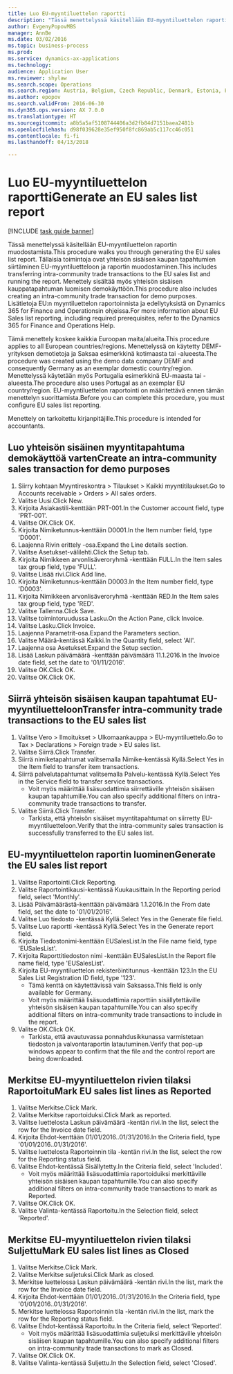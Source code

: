 ```yaml
--- 
title: Luo EU-myyntiluettelon raportti
description: "Tässä menettelyssä käsitellään EU-myyntiluettelon raportin muodostamista."
author: EvgenyPopovMBS
manager: AnnBe
ms.date: 03/02/2016
ms.topic: business-process
ms.prod: 
ms.service: dynamics-ax-applications
ms.technology: 
audience: Application User
ms.reviewer: shylaw
ms.search.scope: Operations
ms.search.region: Austria, Belgium, Czech Republic, Denmark, Estonia, Finland, France, Germany, Hungary, Ireland, Italy, Latvia, Lithuania, Netherlands, Poland, Spain, Sweden, United Kingdom
ms.author: epopov
ms.search.validFrom: 2016-06-30
ms.dyn365.ops.version: AX 7.0.0
ms.translationtype: HT
ms.sourcegitcommit: a8b5a5af5108744406a3d2fb84d7151baea2481b
ms.openlocfilehash: d98f039628e35ef950f8fc869ab5c117cc46c051
ms.contentlocale: fi-fi
ms.lasthandoff: 04/13/2018

---
```

# <a name="generate-an-eu-sales-list-report"></a><span data-ttu-id="575f3-103">Luo EU-myyntiluettelon raportti</span><span class="sxs-lookup"><span data-stu-id="575f3-103">Generate an EU sales list report</span></span>

[!INCLUDE [task guide banner](../../includes/task-guide-banner.md)]

<span data-ttu-id="575f3-104">Tässä menettelyssä käsitellään EU-myyntiluettelon raportin muodostamista.</span><span class="sxs-lookup"><span data-stu-id="575f3-104">This procedure walks you through generating the EU sales list report.</span></span> <span data-ttu-id="575f3-105">Tällaisia toimintoja ovat yhteisön sisäisen kaupan tapahtumien siirtäminen EU-myyntiluetteloon ja raportin muodostaminen.</span><span class="sxs-lookup"><span data-stu-id="575f3-105">This includes transferring intra-community trade transactions to the EU sales list and running the report.</span></span> <span data-ttu-id="575f3-106">Menettely sisältää myös yhteisön sisäisen kauppatapahtuman luomisen demokäyttöön.</span><span class="sxs-lookup"><span data-stu-id="575f3-106">This  procedure also includes creating an intra-community trade transaction for demo purposes.</span></span> <span data-ttu-id="575f3-107">Lisätietoja EU:n myyntiluettelon raportoinnista ja edellytyksistä on Dynamics 365 for Finance and Operationsin ohjeissa.</span><span class="sxs-lookup"><span data-stu-id="575f3-107">For more information about EU Sales list reporting, including required prerequisites, refer to the Dynamics 365 for Finance and Operations Help.</span></span>

<span data-ttu-id="575f3-108">Tämä menettely koskee kaikkia Euroopan maita/alueita.</span><span class="sxs-lookup"><span data-stu-id="575f3-108">This procedure applies to all European countries/regions.</span></span> <span data-ttu-id="575f3-109">Menettelyssä on käytetty DEMF-yrityksen demotietoja ja Saksaa esimerkkinä kotimaasta tai -alueesta.</span><span class="sxs-lookup"><span data-stu-id="575f3-109">The procedure was created using the demo data company DEMF and consequently Germany as an exemplar domestic country/region.</span></span> <span data-ttu-id="575f3-110">Menettelyssä käytetään myös Portugalia esimerkkinä EU-maasta tai -alueesta.</span><span class="sxs-lookup"><span data-stu-id="575f3-110">The procedure also uses Portugal as an exemplar EU country/region.</span></span> <span data-ttu-id="575f3-111">EU-myyntiluettelon raportointi on määritettävä ennen tämän menettelyn suorittamista.</span><span class="sxs-lookup"><span data-stu-id="575f3-111">Before you can complete this procedure, you must configure EU sales list reporting.</span></span>

<span data-ttu-id="575f3-112">Menettely on tarkoitettu kirjanpitäjille.</span><span class="sxs-lookup"><span data-stu-id="575f3-112">This procedure is intended for accountants.</span></span>


## <a name="create-an-intra-community-sales-transaction-for-demo-purposes"></a><span data-ttu-id="575f3-113">Luo yhteisön sisäinen myyntitapahtuma demokäyttöä varten</span><span class="sxs-lookup"><span data-stu-id="575f3-113">Create an intra-community sales transaction for demo purposes</span></span>
1. <span data-ttu-id="575f3-114">Siirry kohtaan Myyntireskontra > Tilaukset > Kaikki myyntitilaukset.</span><span class="sxs-lookup"><span data-stu-id="575f3-114">Go to Accounts receivable > Orders > All sales orders.</span></span>
2. <span data-ttu-id="575f3-115">Valitse Uusi.</span><span class="sxs-lookup"><span data-stu-id="575f3-115">Click New.</span></span>
3. <span data-ttu-id="575f3-116">Kirjoita Asiakastili-kenttään PRT-001.</span><span class="sxs-lookup"><span data-stu-id="575f3-116">In the Customer account field, type 'PRT-001'.</span></span>
4. <span data-ttu-id="575f3-117">Valitse OK.</span><span class="sxs-lookup"><span data-stu-id="575f3-117">Click OK.</span></span>
5. <span data-ttu-id="575f3-118">Kirjoita Nimiketunnus-kenttään D0001.</span><span class="sxs-lookup"><span data-stu-id="575f3-118">In the Item number field, type 'D0001'.</span></span>
6. <span data-ttu-id="575f3-119">Laajenna Rivin erittely -osa.</span><span class="sxs-lookup"><span data-stu-id="575f3-119">Expand the Line details section.</span></span>
7. <span data-ttu-id="575f3-120">Valitse Asetukset-välilehti.</span><span class="sxs-lookup"><span data-stu-id="575f3-120">Click the Setup tab.</span></span>
8. <span data-ttu-id="575f3-121">Kirjoita Nimikkeen arvonlisäveroryhmä -kenttään FULL.</span><span class="sxs-lookup"><span data-stu-id="575f3-121">In the Item sales tax group field, type 'FULL'.</span></span>
9. <span data-ttu-id="575f3-122">Valitse Lisää rivi.</span><span class="sxs-lookup"><span data-stu-id="575f3-122">Click Add line.</span></span>
10. <span data-ttu-id="575f3-123">Kirjoita Nimiketunnus-kenttään D0003.</span><span class="sxs-lookup"><span data-stu-id="575f3-123">In the Item number field, type 'D0003'.</span></span>
11. <span data-ttu-id="575f3-124">Kirjoita Nimikkeen arvonlisäveroryhmä -kenttään RED.</span><span class="sxs-lookup"><span data-stu-id="575f3-124">In the Item sales tax group field, type 'RED'.</span></span>
12. <span data-ttu-id="575f3-125">Valitse Tallenna.</span><span class="sxs-lookup"><span data-stu-id="575f3-125">Click Save.</span></span>
13. <span data-ttu-id="575f3-126">Valitse toimintoruudussa Lasku.</span><span class="sxs-lookup"><span data-stu-id="575f3-126">On the Action Pane, click Invoice.</span></span>
14. <span data-ttu-id="575f3-127">Valitse Lasku.</span><span class="sxs-lookup"><span data-stu-id="575f3-127">Click Invoice.</span></span>
15. <span data-ttu-id="575f3-128">Laajenna Parametrit-osa.</span><span class="sxs-lookup"><span data-stu-id="575f3-128">Expand the Parameters section.</span></span>
16. <span data-ttu-id="575f3-129">Valitse Määrä-kentässä Kaikki.</span><span class="sxs-lookup"><span data-stu-id="575f3-129">In the Quantity field, select 'All'.</span></span>
17. <span data-ttu-id="575f3-130">Laajenna osa Asetukset.</span><span class="sxs-lookup"><span data-stu-id="575f3-130">Expand the Setup section.</span></span>
18. <span data-ttu-id="575f3-131">Lisää Laskun päivämäärä -kenttään päivämäärä 11.1.2016.</span><span class="sxs-lookup"><span data-stu-id="575f3-131">In the Invoice date field, set the date to '01/11/2016'.</span></span>
19. <span data-ttu-id="575f3-132">Valitse OK.</span><span class="sxs-lookup"><span data-stu-id="575f3-132">Click OK.</span></span>
20. <span data-ttu-id="575f3-133">Valitse OK.</span><span class="sxs-lookup"><span data-stu-id="575f3-133">Click OK.</span></span>

## <a name="transfer-intra-community-trade-transactions-to-the-eu-sales-list"></a><span data-ttu-id="575f3-134">Siirrä yhteisön sisäisen kaupan tapahtumat EU-myyntiluetteloon</span><span class="sxs-lookup"><span data-stu-id="575f3-134">Transfer intra-community trade transactions to the EU sales list</span></span>
1. <span data-ttu-id="575f3-135">Valitse Vero > Ilmoitukset > Ulkomaankauppa > EU-myyntiluettelo.</span><span class="sxs-lookup"><span data-stu-id="575f3-135">Go to Tax > Declarations > Foreign trade > EU sales list.</span></span>
2. <span data-ttu-id="575f3-136">Valitse Siirrä.</span><span class="sxs-lookup"><span data-stu-id="575f3-136">Click Transfer.</span></span>
3. <span data-ttu-id="575f3-137">Siirrä nimiketapahtumat valitsemalla Nimike-kentässä Kyllä.</span><span class="sxs-lookup"><span data-stu-id="575f3-137">Select Yes in the Item field to transfer item transactions.</span></span>
4. <span data-ttu-id="575f3-138">Siirrä palvelutapahtumat valitsemalla Palvelu-kentässä Kyllä.</span><span class="sxs-lookup"><span data-stu-id="575f3-138">Select Yes in the Service field to transfer service transactions.</span></span>
    * <span data-ttu-id="575f3-139">Voit myös määrittää lisäsuodattimia siirrettäville yhteisön sisäisen kaupan tapahtumille.</span><span class="sxs-lookup"><span data-stu-id="575f3-139">You can also specify additional filters on intra-community trade transactions to transfer.</span></span>  
5. <span data-ttu-id="575f3-140">Valitse Siirrä.</span><span class="sxs-lookup"><span data-stu-id="575f3-140">Click Transfer.</span></span>
    * <span data-ttu-id="575f3-141">Tarkista, että yhteisön sisäiset myyntitapahtumat on siirretty EU-myyntiluetteloon.</span><span class="sxs-lookup"><span data-stu-id="575f3-141">Verify that the intra-community sales transaction is successfully transferred to the EU sales list.</span></span>  

## <a name="generate-the-eu-sales-list-report"></a><span data-ttu-id="575f3-142"> EU-myyntiluettelon raportin luominen</span><span class="sxs-lookup"><span data-stu-id="575f3-142">Generate the EU sales list report</span></span>
1. <span data-ttu-id="575f3-143">Valitse Raportointi.</span><span class="sxs-lookup"><span data-stu-id="575f3-143">Click Reporting.</span></span>
2. <span data-ttu-id="575f3-144">Valitse Raportointikausi-kentässä Kuukausittain.</span><span class="sxs-lookup"><span data-stu-id="575f3-144">In the Reporting period field, select 'Monthly'.</span></span>
3. <span data-ttu-id="575f3-145">Lisää Päivämäärästä-kenttään päivämäärä 1.1.2016.</span><span class="sxs-lookup"><span data-stu-id="575f3-145">In the From date field, set the date to '01/01/2016'.</span></span>
4. <span data-ttu-id="575f3-146">Valitse Luo tiedosto -kentässä Kyllä.</span><span class="sxs-lookup"><span data-stu-id="575f3-146">Select Yes in the Generate file field.</span></span>
5. <span data-ttu-id="575f3-147">Valitse Luo raportti -kentässä Kyllä.</span><span class="sxs-lookup"><span data-stu-id="575f3-147">Select Yes in the Generate report field.</span></span>
6. <span data-ttu-id="575f3-148">Kirjoita Tiedostonimi-kenttään EUSalesList.</span><span class="sxs-lookup"><span data-stu-id="575f3-148">In the File name field, type 'EUSalesList'.</span></span>
7. <span data-ttu-id="575f3-149">Kirjoita Raporttitiedoston nimi -kenttään EUSalesList.</span><span class="sxs-lookup"><span data-stu-id="575f3-149">In the Report file name field, type 'EUSalesList'.</span></span>
8. <span data-ttu-id="575f3-150">Kirjoita EU-myyntiluettelon rekisteröintitunnus -kenttään 123.</span><span class="sxs-lookup"><span data-stu-id="575f3-150">In the EU Sales List Registration ID field, type '123'.</span></span>
    * <span data-ttu-id="575f3-151">Tämä kenttä on käytettävissä vain Saksassa.</span><span class="sxs-lookup"><span data-stu-id="575f3-151">This field is only available for Germany.</span></span>  
    * <span data-ttu-id="575f3-152">Voit myös määrittää lisäsuodattimia raporttiin sisällytettäville yhteisön sisäisen kaupan tapahtumille.</span><span class="sxs-lookup"><span data-stu-id="575f3-152">You can also specify additional filters on intra-community trade transactions to include in the report.</span></span>  
9. <span data-ttu-id="575f3-153">Valitse OK.</span><span class="sxs-lookup"><span data-stu-id="575f3-153">Click OK.</span></span>
    * <span data-ttu-id="575f3-154">Tarkista, että avautuvassa ponnahdusikkunassa varmistetaan tiedoston ja valvontaraportin latautuminen.</span><span class="sxs-lookup"><span data-stu-id="575f3-154">Verify that pop-up windows appear to confirm that the file and the control report are being downloaded.</span></span>  

## <a name="mark-eu-sales-list-lines-as-reported"></a><span data-ttu-id="575f3-155">Merkitse EU-myyntiluettelon rivien tilaksi Raportoitu</span><span class="sxs-lookup"><span data-stu-id="575f3-155">Mark EU sales list lines as Reported</span></span>
1. <span data-ttu-id="575f3-156">Valitse Merkitse.</span><span class="sxs-lookup"><span data-stu-id="575f3-156">Click Mark.</span></span>
2. <span data-ttu-id="575f3-157">Valitse Merkitse raportoiduksi.</span><span class="sxs-lookup"><span data-stu-id="575f3-157">Click Mark as reported.</span></span>
3. <span data-ttu-id="575f3-158">Valitse luettelosta Laskun päivämäärä -kentän rivi.</span><span class="sxs-lookup"><span data-stu-id="575f3-158">In the list, select the row for the Invoice date field.</span></span>
4. <span data-ttu-id="575f3-159">Kirjoita Ehdot-kenttään 01/01/2016..01/31/2016.</span><span class="sxs-lookup"><span data-stu-id="575f3-159">In the Criteria field, type '01/01/2016..01/31/2016'.</span></span>
5. <span data-ttu-id="575f3-160">Valitse luettelosta Raportoinnin tila -kentän rivi.</span><span class="sxs-lookup"><span data-stu-id="575f3-160">In the list, select the row for the Reporting status field.</span></span>
6. <span data-ttu-id="575f3-161">Valitse Ehdot-kentässä Sisällytetty.</span><span class="sxs-lookup"><span data-stu-id="575f3-161">In the Criteria field, select 'Included'.</span></span>
    * <span data-ttu-id="575f3-162">Voit myös määrittää lisäsuodattimia raportoiduiksi merkittäville yhteisön sisäisen kaupan tapahtumille.</span><span class="sxs-lookup"><span data-stu-id="575f3-162">You can also specify additional filters on intra-community trade transactions to mark as Reported.</span></span>  
7. <span data-ttu-id="575f3-163">Valitse OK.</span><span class="sxs-lookup"><span data-stu-id="575f3-163">Click OK.</span></span>
8. <span data-ttu-id="575f3-164">Valitse Valinta-kentässä Raportoitu.</span><span class="sxs-lookup"><span data-stu-id="575f3-164">In the Selection field, select 'Reported'.</span></span>

## <a name="mark-eu-sales-list-lines-as-closed"></a><span data-ttu-id="575f3-165">Merkitse EU-myyntiluettelon rivien tilaksi Suljettu</span><span class="sxs-lookup"><span data-stu-id="575f3-165">Mark EU sales list lines as Closed</span></span>
1. <span data-ttu-id="575f3-166">Valitse Merkitse.</span><span class="sxs-lookup"><span data-stu-id="575f3-166">Click Mark.</span></span>
2. <span data-ttu-id="575f3-167">Valitse Merkitse suljetuksi.</span><span class="sxs-lookup"><span data-stu-id="575f3-167">Click Mark as closed.</span></span>
3. <span data-ttu-id="575f3-168">Merkitse luettelossa Laskun päivämäärä -kentän rivi.</span><span class="sxs-lookup"><span data-stu-id="575f3-168">In the list, mark the row for the Invoice date field.</span></span>
4. <span data-ttu-id="575f3-169">Kirjoita Ehdot-kenttään 01/01/2016..01/31/2016.</span><span class="sxs-lookup"><span data-stu-id="575f3-169">In the Criteria field, type '01/01/2016..01/31/2016'.</span></span>
5. <span data-ttu-id="575f3-170">Merkitse luettelossa Raportoinnin tila -kentän rivi.</span><span class="sxs-lookup"><span data-stu-id="575f3-170">In the list, mark the row for the Reporting status field.</span></span>
6. <span data-ttu-id="575f3-171">Valitse Ehdot-kentässä Raportoitu.</span><span class="sxs-lookup"><span data-stu-id="575f3-171">In the Criteria field, select ‘Reported’.</span></span>
    * <span data-ttu-id="575f3-172">Voit myös määrittää lisäsuodattimia suljetuiksi merkittäville yhteisön sisäisen kaupan tapahtumille.</span><span class="sxs-lookup"><span data-stu-id="575f3-172">You can also specify additional filters on intra-community trade transactions to mark as Closed.</span></span>  
7. <span data-ttu-id="575f3-173">Valitse OK.</span><span class="sxs-lookup"><span data-stu-id="575f3-173">Click OK.</span></span>
8. <span data-ttu-id="575f3-174">Valitse Valinta-kentässä Suljettu.</span><span class="sxs-lookup"><span data-stu-id="575f3-174">In the Selection field, select 'Closed'.</span></span>


